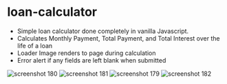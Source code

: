 # loan-calculator

* Simple loan calculator done completely in vanilla Javascript. 
* Calculates Monthly Payment, Total Payment, and Total Interest over the life of a loan
* Loader Image renders to page during calculation
* Error alert if any fields are left blank when submitted

![screenshot 180](https://user-images.githubusercontent.com/38323356/50165904-e8399480-02b3-11e9-9a3c-9f2894e1a1a5.png)
![screenshot 181](https://user-images.githubusercontent.com/38323356/50165916-ee2f7580-02b3-11e9-8431-f2156f3a7269.png)
![screenshot 179](https://user-images.githubusercontent.com/38323356/50165926-f1c2fc80-02b3-11e9-9b2b-1a2db7cb3a69.png)
![screenshot 182](https://user-images.githubusercontent.com/38323356/50165934-f4255680-02b3-11e9-91e8-9c5c3aa3badc.png)

